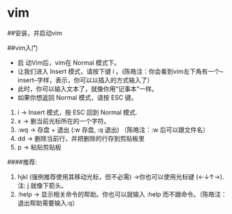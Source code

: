 # vim

##安装，并启动vim

##vim入门
* 启 动Vim后，vim在 Normal 模式下。
* 让我们进入 Insert 模式，请按下键 i 。(陈皓注：你会看到vim左下角有一个–insert–字样，表示，你可以以插入的方式输入了）
* 此时，你可以输入文本了，就像你用“记事本”一样。
* 如果你想返回 Normal 模式，请按 ESC 键。


1. i → Insert 模式，按 ESC 回到 Normal 模式.
2. x → 删当前光标所在的一个字符。
3. :wq → 存盘 + 退出 (:w 存盘, :q 退出)   （陈皓注：:w 后可以跟文件名）
4. dd → 删除当前行，并把删除的行存到剪贴板里
5. p → 粘贴剪贴板

####推荐:

1. hjkl (强例推荐使用其移动光标，但不必需) →你也可以使用光标键 (←↓↑→). 注: j 就像下箭头。
2. :help <command> → 显示相关命令的帮助。你也可以就输入 :help 而不跟命令。（陈皓注：退出帮助需要输入:q）
